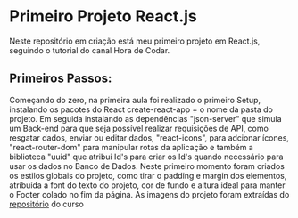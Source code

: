 # Primeiro Projeto React.js

  Neste repositório em criação está meu primeiro projeto em React.js, seguindo o tutorial do canal
Hora de Codar.

## Primeiros Passos:

  Começando do zero, na primeira aula foi realizado o primeiro Setup, instalando os pacotes do React
create-react-app + o nome da pasta do projeto. Em seguida instalando as dependências "json-server"
que simula um Back-end para que seja possível realizar requisições de API, como resgatar dados, enviar
ou editar dados, "react-icons", para adcionar ícones, "react-router-dom" para manipular rotas da
aplicação e também a biblioteca "uuid" que atribui Id's para criar os Id's quando necessário para usar
os dados no Banco de Dados.
  Neste primeiro momento foram criados os estilos globais do projeto, como tirar o padding e margin dos
elementos, atribuída a font do texto do projeto, cor de fundo e altura ideal para manter o Footer colado
no fim da página.
  As imagens do projeto foram extraídas do [repositório](https://github.com/matheusbattisti/curso_react_yt/tree/16_projeto_costs/src/img) do curso